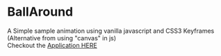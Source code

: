 BallAround
==================

A Simple sample animation using vanilla javascript and CSS3 Keyframes  
(Alternative from using "canvas" in js)  
Checkout the <a href="http://kiquedev.github.io/BallAround/">Application HERE</a>
